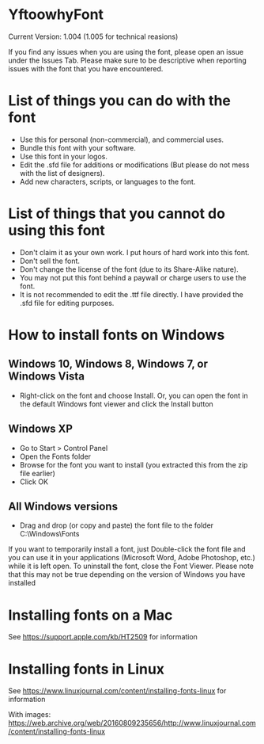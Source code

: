 # YftoowhyFont
Current Version: 1.004 (1.005 for technical reasions)

If you find any issues when you are using the font, please open an issue under the Issues Tab. Please make sure to be descriptive when reporting issues with the font that you have encountered.

# List of things you can do with the font
- Use this for personal (non-commercial), and commercial uses.
- Bundle this font with your software.
- Use this font in your logos.
- Edit the .sfd file for additions or modifications (But please do not mess with the list of designers).
- Add new characters, scripts, or languages to the font.

# List of things that you cannot do using this font
- Don't claim it as your own work. I put hours of hard work into this font.
- Don't sell the font.
- Don't change the license of the font (due to its Share-Alike nature).
- You may not put this font behind a paywall or charge users to use the font.
- It is not recommended to edit the .ttf file directly. I have provided the .sfd file for editing purposes.

# How to install fonts on Windows
## Windows 10, Windows 8, Windows 7, or Windows Vista
- Right-click on the font and choose Install. Or, you can open the font in the default Windows font viewer and click the Install button

## Windows XP
- Go to Start > Control Panel
- Open the Fonts folder
- Browse for the font you want to install (you extracted this from the zip file earlier)
- Click OK

## All Windows versions
- Drag and drop (or copy and paste) the font file to the folder C:\Windows\Fonts

If you want to temporarily install a font, just Double-click the font file and you can use it in your applications (Microsoft Word, Adobe Photoshop, etc.) while it is left open. To uninstall the font, close the Font Viewer. Please note that this may not be true depending on the version of Windows you have installed

# Installing fonts on a Mac
See https://support.apple.com/kb/HT2509 for information

# Installing fonts in Linux
See https://www.linuxjournal.com/content/installing-fonts-linux for information

With images: https://web.archive.org/web/20160809235656/http://www.linuxjournal.com/content/installing-fonts-linux
